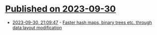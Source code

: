 # [Published on 2023-09-30](index.md)

* [2023-09-30, 21:09:47](https://lobste.rs/s/xw17vh/faster_hash_maps_binary_trees_etc_through) - [Faster hash maps, binary trees etc. through data layout modification](https://johnnysswlab.com/faster-hash-maps-binary-trees-etc-through-data-layout-modification/)

